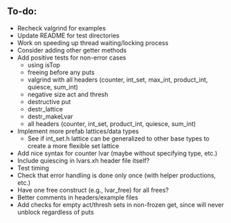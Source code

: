 ## To-do:

+ Recheck valgrind for examples
+ Update README for test directories
+ Work on speeding up thread waiting/locking process
+ Consider adding other getter methods
+ Add positive tests for non-error cases
    + using isTop
    + freeing before any puts
    + valgrind with all headers (counter, int_set, max_int, product_int, quiesce, sum_int) 
    + negative size act and thresh
    + destructive put
    + destr_lattice
    + destr_makeLvar
    + all headers (counter, int_set, product_int, quiesce, sum_int)  
+ Implement more prefab lattices/data types
    + See if int_set.h lattice can be generalized to other base types to create a more flexible set lattice
+ Add nice syntax for counter lvar (maybe without specifying type, etc.)
+ Include quiescing in lvars.xh header file itself?
+ Test timing
+ Check that error handling is done only once (with helper productions, etc.)
+ Have one free construct (e.g., lvar_free) for all frees?
+ Better comments in headers/example files
+ Add checks for empty act/thresh sets in non-frozen get, since will never unblock regardless of puts 

